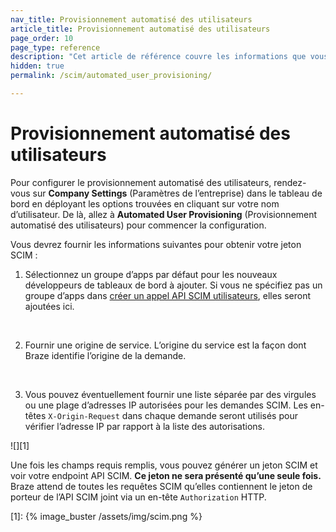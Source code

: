 ```yaml
---
nav_title: Provisionnement automatisé des utilisateurs
article_title: Provisionnement automatisé des utilisateurs
page_order: 10
page_type: reference
description: "Cet article de référence couvre les informations que vous devez fournir pour le provisionnement automatisé des utilisateurs, la façon dont et quand utiliser votre jeton SCIM généré."
hidden: true
permalink: /scim/automated_user_provisioning/

---
```


# Provisionnement automatisé des utilisateurs

Pour configurer le provisionnement automatisé des utilisateurs, rendez-vous sur **Company Settings** (Paramètres de l’entreprise) dans le tableau de bord en déployant les options trouvées en cliquant sur votre nom d’utilisateur. De là, allez à **Automated User Provisioning** (Provisionnement automatisé des utilisateurs) pour commencer la configuration. 

Vous devrez fournir les informations suivantes pour obtenir votre jeton SCIM :
1. Sélectionnez un groupe d’apps par défaut pour les nouveaux développeurs de tableaux de bord à ajouter. Si vous ne spécifiez pas un groupe d’apps dans [créer un appel API SCIM utilisateurs](/docs/scim/post/), elles seront ajoutées ici.<br>
<br>

2. Fournir une origine de service. L’origine du service est la façon dont Braze identifie l’origine de la demande. <br>
<br>

3. Vous pouvez éventuellement fournir une liste séparée par des virgules ou une plage d’adresses IP autorisées pour les demandes SCIM. Les en-têtes `X-Origin-Request` dans chaque demande seront utilisés pour vérifier l’adresse IP par rapport à la liste des autorisations. 

![][1]

Une fois les champs requis remplis, vous pouvez générer un jeton SCIM et voir votre endpoint API SCIM. **Ce jeton ne sera présenté qu’une seule fois.** Braze attend de toutes les requêtes SCIM qu’elles contiennent le jeton de porteur de l’API SCIM joint via un en-tête `Authorization` HTTP.

[1]: {% image_buster /assets/img/scim.png %}
